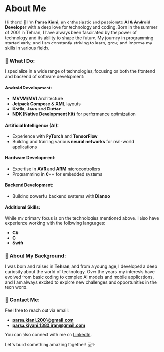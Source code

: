 # About Me

Hi there! 👋 I'm **Parsa Kiani**, an enthusiastic and passionate **AI & Android Developer** with a deep love for technology and coding. Born in the summer of 2001 in Tehran, I have always been fascinated by the power of technology and its ability to shape the future. My journey in programming started early, and I am constantly striving to learn, grow, and improve my skills in various fields.

### 🌱 **What I Do:**
I specialize in a wide range of technologies, focusing on both the frontend and backend of software development:

#### **Android Development:**
- **MVVM/MVI** Architecture
- **Jetpack Compose** & **XML** layouts
- **Kotlin**, **Java** and **Flutter**
- **NDK (Native Development Kit)** for performance optimization

#### **Artificial Intelligence (AI):**
- Experience with **PyTorch** and **TensorFlow**
- Building and training various **neural networks** for real-world applications

#### **Hardware Development:**
- Expertise in **AVR** and **ARM** microcontrollers
- Programming in **C++** for embedded systems

#### **Backend Development:**
- Building powerful backend systems with **Django**

#### **Additional Skills:**
While my primary focus is on the technologies mentioned above, I also have experience working with the following languages:
- **C#**
- **C**
- **Swift**

### 📍 **About My Background:**
I was born and raised in **Tehran**, and from a young age, I developed a deep curiosity about the world of technology. Over the years, my interests have evolved from basic coding to complex AI models and mobile applications, and I am always excited to explore new challenges and opportunities in the tech world.

### 📧 **Contact Me:**
Feel free to reach out via email:
- **parsa.kiani.2001@gmail.com**
- **parsa.kiyani.1380.iran@gmail.com**

You can also connect with me on [LinkedIn](https://www.linkedin.com/in/mohammad-parsa-kiani-0b7125196).

Let's build something amazing together! 💻✨

